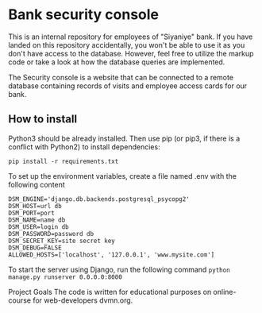 # Bank security console

This is an internal repository for employees of "Siyaniye" bank. If you have landed on this repository accidentally, you won't be able to use it as you don't have access to the database. However, feel free to utilize the markup code or take a look at how the database queries are implemented.

The Security console is a website that can be connected to a remote database containing records of visits and employee access cards for our bank.

## How to install

Python3 should be already installed. Then use pip (or pip3, if there is a conflict with Python2) to install dependencies:

`pip install -r requirements.txt`

To set up the environment variables, create a file named .env with the following content

```
DSM_ENGINE='django.db.backends.postgresql_psycopg2'
DSM_HOST=url db
DSM_PORT=port
DSM_NAME=name db
DSM_USER=login db
DSM_PASSWORD=password db
DSM_SECRET_KEY=site secret key
DSM_DEBUG=FALSE
ALLOWED_HOSTS=['localhost', '127.0.0.1', 'www.mysite.com']
```

To start the server using Django, run the following command `python manage.py runserver 0.0.0.0:8000`

Project Goals
The code is written for educational purposes on online-course for web-developers dvmn.org.